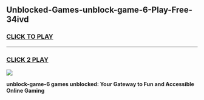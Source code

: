 
## Unblocked-Games-unblock-game-6-Play-Free-34ivd
<h3>
<a href="https://premium76.site?title=unblock-game-6&ref=10A">CLICK TO PLAY</a></h3>
<hr>

<h3>
<a href="https://premium76.site?title=unblock-game-6&ref=10A">CLICK 2 PLAY</a>
  
</h3>

<a href="https://premium76.site?title=unblock-game-6&ref=10A"><img src="https://clearcache.store/games.png"></a>


**unblock-game-6 games unblocked: Your Gateway to Fun and Accessible Online Gaming**

